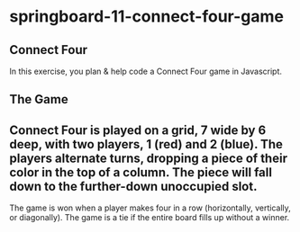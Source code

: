 # springboard-11-connect-four-game

Connect Four
---
In this exercise, you plan & help code a Connect Four game in Javascript.

The Game
---
Connect Four is played on a grid, 7 wide by 6 deep, with two players, 1 (red) and 2 (blue). The players alternate turns, dropping a piece of their color in the top of a column. The piece will fall down to the further-down unoccupied slot.
-
The game is won when a player makes four in a row (horizontally, vertically, or diagonally). The game is a tie if the entire board fills up without a winner.
